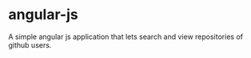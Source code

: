 angular-js
==========
A simple angular js application that lets search and view repositories of github users.

